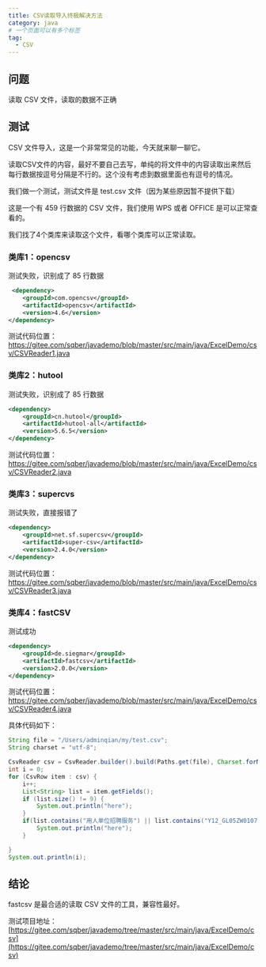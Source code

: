 ```yaml
---
title: CSV读取导入终极解决方法
category: java
# 一个页面可以有多个标签
tag:
  - CSV
---
```


## 问题

读取 CSV 文件，读取的数据不正确

## 测试

CSV 文件导入，这是一个非常常见的功能，今天就来聊一聊它。

读取CSV文件的内容，最好不要自己去写，单纯的将文件中的内容读取出来然后每行数据按逗号分隔是不行的。这个没有考虑到数据里面也有逗号的情况。

我们做一个测试，测试文件是 test.csv 文件（因为某些原因暂不提供下载）

这是一个有 459 行数据的 CSV 文件，我们使用 WPS 或者 OFFICE 是可以正常查看的。

我们找了4个类库来读取这个文件，看哪个类库可以正常读取。

### 类库1：opencsv

测试失败，识别成了 85 行数据

```xml
 <dependency>
    <groupId>com.opencsv</groupId>
    <artifactId>opencsv</artifactId>
    <version>4.6</version>
</dependency>
```
测试代码位置：   
[https://gitee.com/sqber/javademo/blob/master/src/main/java/ExcelDemo/csv/CSVReader1.java
](https://gitee.com/sqber/javademo/blob/master/src/main/java/ExcelDemo/csv/CSVReader1.java
)

### 类库2：hutool

测试失败，识别成了 85 行数据

```xml
<dependency>
    <groupId>cn.hutool</groupId>
    <artifactId>hutool-all</artifactId>
    <version>5.6.5</version>
</dependency>
```
测试代码位置：    
[https://gitee.com/sqber/javademo/blob/master/src/main/java/ExcelDemo/csv/CSVReader2.java
](https://gitee.com/sqber/javademo/blob/master/src/main/java/ExcelDemo/csv/CSVReader2.java
)

### 类库3：supercvs

测试失败，直接报错了

```xml
<dependency>
    <groupId>net.sf.supercsv</groupId>
    <artifactId>super-csv</artifactId>
    <version>2.4.0</version>
</dependency>
```
测试代码位置：  
[https://gitee.com/sqber/javademo/blob/master/src/main/java/ExcelDemo/csv/CSVReader3.java
](https://gitee.com/sqber/javademo/blob/master/src/main/java/ExcelDemo/csv/CSVReader3.java
)

### 类库4：fastCSV

测试成功

```xml
<dependency>
    <groupId>de.siegmar</groupId>
    <artifactId>fastcsv</artifactId>
    <version>2.0.0</version>
</dependency>
```

测试代码位置：  
https://gitee.com/sqber/javademo/blob/master/src/main/java/ExcelDemo/csv/CSVReader4.java

具体代码如下：

```java
String file = "/Users/adminqian/my/test.csv";
String charset = "utf-8";

CsvReader csv = CsvReader.builder().build(Paths.get(file), Charset.forName(charset));
int i = 0;
for (CsvRow item : csv) {
    i++;
    List<String> list = item.getFields();
    if (list.size() != 9) {
        System.out.println("here");
    }
    if(list.contains("用人单位招聘服务") || list.contains("Y12_GL05ZW01076")){
        System.out.println("here");
    }

}
System.out.println(i);
```

## 结论
fastcsv 是最合适的读取 CSV 文件的工具，兼容性最好。

测试项目地址：  
[https://gitee.com/sqber/javademo/tree/master/src/main/java/ExcelDemo/csv](https://gitee.com/sqber/javademo/tree/master/src/main/java/ExcelDemo/csv)
